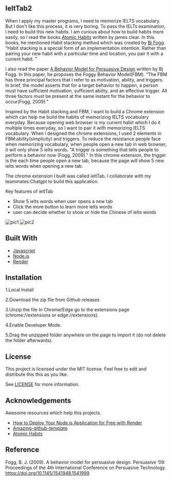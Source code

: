## IeltTab2
When l apply my master programs, l need to memorize IELTS vocabulary. But l don't like this process, it is very boring. To pass the IELTs examination,
l need to build this new habits. l am curious about how to build habits more easily, so l read the books [Atomic Habits](https://jamesclear.com/atomic-habits) written by james clear. In this books, he mentioned Habit stacking method which was created by [Bj Fogg](https://www.bjfogg.com/). “Habit stacking is a special form of an implementation intention. Rather than pairing your new habit with a particular time and location, you pair it with a current habit. ” 

l also read the paper [A Behavior Model for Persuasive Design](https://dl.acm.org/doi/10.1145/1541948.1541999) written by Bj Fogg. In this paper, he proposes the Foggy Behavior Model(FBM). “The FBM has three principal factors that I refer to as motivation, ability, and triggers. In brief, the model asserts that for a target behavior to happen, a person must have sufficient motivation, sufficient ability, and an effective trigger. All three factors must be present at the same instant for the behavior to occur(Fogg, 2009).” 

Inspired by the Habit stacking and FBM, l want to build a Chrome extension which can help me build the habits of memorizing IELTS vocabulary everyday. Because opening web browser is my current habit which l do it multiple times everyday, so l want to pair it with memorizing IELTS vocabulary. When l designed the chrome extensions, l used 2 elements in FBM:ability(simplicity) and triggers. To reduce the resistance people face when memorizing vocabulary, when people open a new tab in web browser, it will only show 5 ielts words. "A trigger is something that tells people to perform a behavior now (Fogg, 2009)." In this chrome extension, the trigger is the each time people open a new tab, because the page will show 5 new ielts words when opening a new tab.

The chrome extension l built was called ieltTab. l collaborate with my teammates:Chatgpt to build this application.

Key features of ieltTab

- Show 5 ielts words when user opens a new tab
- Click the more button to learn more ielts words
- user can decide whether to show or hide the Chinese of ielts words

![pic1](https://github.com/chrischenchen/ieltTab2/assets/19976775/cc8cd510-77e3-443f-aad7-a693258db475)
![pic2](https://github.com/chrischenchen/ieltTab2/assets/19976775/d89369b7-05d5-40eb-8252-0d623b674c18)

## Built With
- [Javascript](https://www.javascript.com/)
- [Node.js](https://nodejs.org/en/)
- [Render](https://render.com/)

## Installation
1.Local Install

2.Download the zip file from Github releases

3.Unzip the file
In Chrome/Edge go to the extensions page (chrome://extensions or edge://extensions).

4.Enable Developer Mode.

5.Drag the unzipped folder anywhere on the page to import it (do not delete the folder afterwards).

## License
This project is licensed under the MIT license. Feel free to edit and distribute this this as you like.

See [LICENSE](LICENSE) for more information.

## Acknowledgements
Awesome resources which help this projects.
- [How to Deploy Your Node.js Application for Free with Render](https://www.freecodecamp.org/news/how-to-deploy-nodejs-application-with-render/)
- [Amazing-github-template](https://github.com/dec0dOS/amazing-github-template/tree/main#license)
- [Atomic Habits](https://jamesclear.com/atomic-habits)

## Reference
Fogg, B. J. (2009). A behavior model for persuasive design. Persuasive ’09: Proceedings of the 4th International Conference on Persuasive Technology. https://doi.org/10.1145/1541948.1541999
